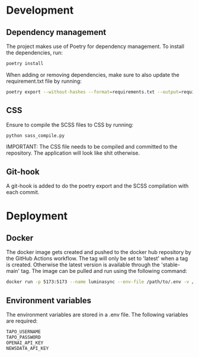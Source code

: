 # Development

## Dependency management

The project makes use of Poetry for dependency management. To install the dependencies, run:

```bash
poetry install
```

When adding or removing dependencies, make sure to also update the requirement.txt file by running:

```bash
poetry export --without-hashes --format=requirements.txt --output=requirements.txt
```

## CSS

Ensure to compile the SCSS files to CSS by running:

```bash
python sass_compile.py
```

IMPORTANT: The CSS file needs to be compiled and committed to the repository. The application will look like shit otherwise.

## Git-hook
A git-hook is added to do the poetry export and the SCSS compilation with each commit.

# Deployment

## Docker
The docker image gets created and pushed to the docker hub repository by the GitHub Actions workflow. The tag will only be set to 'latest' when a tag is created. Otherwise the latest version is available through the 'stable-main' tag. The image can be pulled and run using the following command:

```bash
docker run -p 5173:5173 --name luminasync --env-file /path/to/.env -v /path/to/your/db-folder:/app/db bertoja/luminasync-v2:stable-main
```
## Environment variables

The environment variables are stored in a .env file. The following variables are required:

```bash
TAPO_USERNAME
TAPO_PASSWORD
OPENAI_API_KEY
NEWSDATA_API_KEY
```
